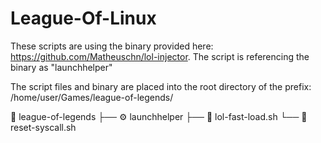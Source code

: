 # League-Of-Linux
These scripts are using the binary provided here: https://github.com/Matheuschn/lol-injector.
The script is referencing the binary as "launchhelper"

The script files and binary are placed into the root directory of the prefix:
/home/user/Games/league-of-legends/

📁 league-of-legends
├── ⚙️ launchhelper
├── 📃 lol-fast-load.sh
└── 📃 reset-syscall.sh
